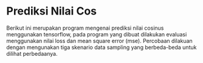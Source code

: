 # Prediksi Nilai Cos
Berikut ini merupakan program mengenai prediksi nilai cosinus menggunakan tensorflow, pada program yang dibuat dilakukan evaluasi menggunakan nilai loss dan mean square error (mse). Percobaan dilakuan dengan mengunakan tiga skenario data sampling yang berbeda-beda untuk dilihat perbedaanya. 
